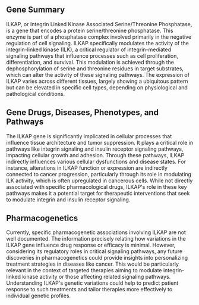 ## Gene Summary
ILKAP, or Integrin Linked Kinase Associated Serine/Threonine Phosphatase, is a gene that encodes a protein serine/threonine phosphatase. This enzyme is part of a phosphatase complex involved primarily in the negative regulation of cell signaling. ILKAP specifically modulates the activity of the integrin-linked kinase (ILK), a critical regulator of integrin-mediated signaling pathways that influence processes such as cell proliferation, differentiation, and survival. This modulation is achieved through the dephosphorylation of serine and threonine residues in target substrates, which can alter the activity of these signaling pathways. The expression of ILKAP varies across different tissues, largely showing a ubiquitous pattern but can be elevated in specific cell types, depending on physiological and pathological conditions.

## Gene Drugs, Diseases, Phenotypes, and Pathways
The ILKAP gene is significantly implicated in cellular processes that influence tissue architecture and tumor suppression. It plays a critical role in pathways like integrin signaling and insulin receptor signaling pathways, impacting cellular growth and adhesion. Through these pathways, ILKAP indirectly influences various cellular dysfunctions and disease states. For instance, alterations in ILKAP function or expression are indirectly connected to cancer progression, particularly through its role in modulating ILK activity, which is often upregulated in cancerous cells. While not directly associated with specific pharmacological drugs, ILKAP's role in these key pathways makes it a potential target for therapeutic interventions that seek to modulate integrin and insulin receptor signaling.

## Pharmacogenetics
Currently, specific pharmacogenetic associations involving ILKAP are not well documented. The information precisely relating how variations in the ILKAP gene influence drug response or efficacy is minimal. However, considering its regulatory roles in critical signaling pathways, any future discoveries in pharmacogenetics could provide insights into personalizing treatment strategies in diseases like cancer. This would be particularly relevant in the context of targeted therapies aiming to modulate integrin-linked kinase activity or those affecting related signaling pathways. Understanding ILKAP's genetic variations could help to predict patient response to such treatments and tailor therapies more effectively to individual genetic profiles.
